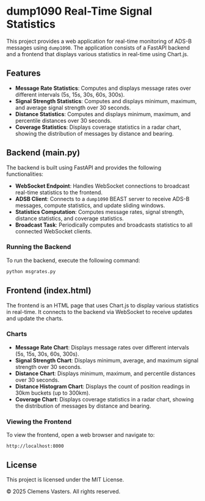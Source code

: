 # dump1090 Real-Time Signal Statistics

This project provides a web application for real-time monitoring of ADS-B messages using `dump1090`. The application consists of a FastAPI backend and a frontend that displays various statistics in real-time using Chart.js.

## Features

- **Message Rate Statistics**: Computes and displays message rates over different intervals (5s, 15s, 30s, 60s, 300s).
- **Signal Strength Statistics**: Computes and displays minimum, maximum, and average signal strength over 30 seconds.
- **Distance Statistics**: Computes and displays minimum, maximum, and percentile distances over 30 seconds.
- **Coverage Statistics**: Displays coverage statistics in a radar chart, showing the distribution of messages by distance and bearing.

## Backend (main.py)

The backend is built using FastAPI and provides the following functionalities:

- **WebSocket Endpoint**: Handles WebSocket connections to broadcast real-time statistics to the frontend.
- **ADSB Client**: Connects to a `dump1090` BEAST server to receive ADS-B messages, compute statistics, and update sliding windows.
- **Statistics Computation**: Computes message rates, signal strength, distance statistics, and coverage statistics.
- **Broadcast Task**: Periodically computes and broadcasts statistics to all connected WebSocket clients.

### Running the Backend

To run the backend, execute the following command:

```bash
python msgrates.py
```

## Frontend (index.html)

The frontend is an HTML page that uses Chart.js to display various statistics in real-time. It connects to the backend via WebSocket to receive updates and update the charts.

### Charts

- **Message Rate Chart**: Displays message rates over different intervals (5s, 15s, 30s, 60s, 300s).
- **Signal Strength Chart**: Displays minimum, average, and maximum signal strength over 30 seconds.
- **Distance Chart**: Displays minimum, maximum, and percentile distances over 30 seconds.
- **Distance Histogram Chart**: Displays the count of position readings in 30km buckets (up to 300km).
- **Coverage Chart**: Displays coverage statistics in a radar chart, showing the distribution of messages by distance and bearing.

### Viewing the Frontend

To view the frontend, open a web browser and navigate to:

```
http://localhost:8000
```

## License

This project is licensed under the MIT License.

&copy; 2025 Clemens Vasters. All rights reserved.